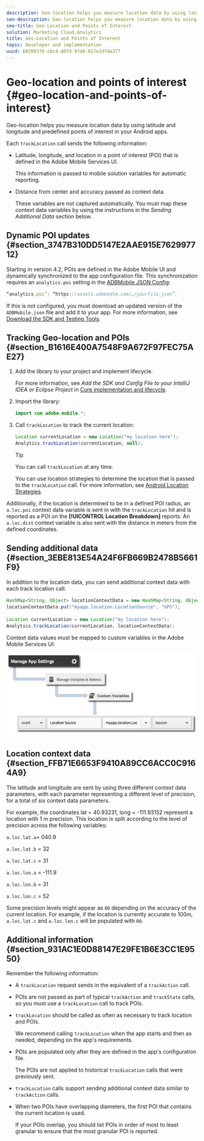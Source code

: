 ```yaml
---
description: Geo-location helps you measure location data by using latitude and longitude and predefined points of interest in your Android apps.
seo-description: Geo-location helps you measure location data by using latitude and longitude and predefined points of interest in your Android apps.
seo-title: Geo-Location and Points of Interest
solution: Marketing Cloud,Analytics
title: Geo-Location and Points of Interest
topic: Developer and implementation
uuid: b8209370-cbc4-40f9-97d8-017e2d74a377
---
```


# Geo-location and points of interest {#geo-location-and-points-of-interest}

Geo-location helps you measure location data by using latitude and longitude and predefined points of interest in your Android apps.

Each `trackLocation` call sends the following information:

* Latitude, longitude, and location in a point of interest (POI) that is defined in the Adobe Mobile Services UI.

  This information is passed to mobile solution variables for automatic reporting. 

* Distance from center and accuracy passed as context data.

  These variables are not captured automatically. You must map these context data variables by using the instructions in the *Sending Additional Data* section below.

## Dynamic POI updates {#section_3747B310DD5147E2AAE915E762997712}

Starting in version 4.2, POIs are defined in the Adobe Mobile UI and dynamically synchronized to the app configuration file. This synchronization requires an `analytics.poi` setting in the [ADBMobile JSON Config](/help/android/configuration/json-config/json-config.md):

```js
“analytics.poi”: “https://assets.adobedtm.com/…/yourfile.json”,
```

If this is not configured, you must download an updated version of the `ADBMobile.json` file and add it to your app. For more information, see [Download the SDK and Testing Tools](/help/android/getting-started/requirements.md).

## Tracking Geo-location and POIs {#section_B1616E400A7548F9A672F97FEC75AE27}

1. Add the library to your project and implement lifecycle.

   For more information, see *Add the SDK and Config File to your IntelliJ IDEA or Eclipse Project* in [Core implementation and lifecycle](/help/android/getting-started/dev-qs.md). 

1. Import the library: 

   ```java
   import com.adobe.mobile.*;
   ```

1. Call `trackLocation` to track the current location: 

   ```java
   Location currentLocation = new Location("my location here"); 
   Analytics.trackLocation(currentLocation, null);
   ```

   >[!TIP]
   >
   >You can call `trackLocation` at any time.

   You can use location strategies to determine the location that is passed to the `trackLocation` call. For more information, see [Android Location Strategies](https://developer.android.com/guide/topics/location/strategies.html).

Additionally, if the location is determined to be in a defined POI radius, an `a.loc.poi` context data variable is sent in with the `trackLocation` hit and is reported as a POI on the **[!UICONTROL Location Breakdown]** reports. An `a.loc.dist` context variable is also sent with the distance in meters from the defined coordinates.

## Sending additional data {#section_3EBE813E54A24F6FB669B2478B5661F9}

In addition to the location data, you can send additional context data with each track location call:

```java
HashMap<String, Object> locationContextData = new HashMap<String, Object>(); 
locationContextData.put("myapp.location.LocationSource", "GPS"); 
 
Location currentLocation = new Location("my location here"); 
Analytics.trackLocation(currentLocation, locationContextData);
```

Context data values must be mapped to custom variables in the Adobe Mobile Services UI: 

![](assets/map-location-context-data.png)

## Location context data {#section_FFB71E6653F9410A89CC6ACC0C9164A9}

The latitude and longitude are sent by using three different context data parameters, with each parameter representing a different level of precision, for a total of six context data parameters.

For example, the coordinates lat = 40.93231, long = -111.93152 represent a location with 1 m precision. This location is split according to the level of precision across the following variables:

`a.loc.lat.a`= 040.9

`a.loc.lat.b` = 32

`a.loc.lat.c` = 31

`a.loc.lon.a` = -111.9

`a.loc.lon.b` = 31

`a.loc.lon.c` = 52

Some precision levels might appear as `00` depending on the accuracy of the current location. For example, if the location is currently accurate to 100m, `a.loc.lat.c` and `a.loc.lon.c` will be populated with `00`.

## Additional information {#section_931AC1E0D88147E29FE1B6E3CC1E9550}

Remember the following information:

* A `trackLocation` request sends in the equivalent of a `trackAction` call. 

* POIs are not passed as part of typical `trackAction` and `trackState` calls, so you must use a `trackLocation` call to track POIs. 

* `trackLocation` should be called as often as necessary to track location and POIs.

  We recommend calling `trackLocation` when the app starts and then as needed, depending on the app's requirements. 

* POIs are populated only after they are defined in the app's configuration file.

  The POIs are not applied to historical `trackLocation` calls that were previously sent. 
* `trackLocation` calls support sending additional context data similar to `trackAction` calls. 

* When two POIs have overlapping diameters, the first POI that contains the current location is used.

  If your POIs overlap, you should list POIs in order of most to least granular to ensure that the most granular POI is reported.

